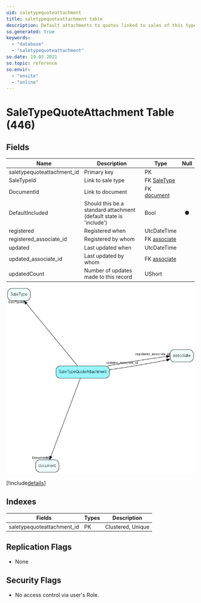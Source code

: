 ```yaml
---
uid: saletypequoteattachment
title: saletypequoteattachment table
description: Default attachments to quotes linked to sales of this type
so.generated: true
keywords:
  - "database"
  - "saletypequoteattachment"
so.date: 19.03.2021
so.topic: reference
so.envir:
  - "onsite"
  - "online"
---
```


# SaleTypeQuoteAttachment Table (446)

## Fields

| Name | Description | Type | Null |
|------|-------------|------|:----:|
|saletypequoteattachment\_id|Primary key|PK| |
|SaleTypeId|Link to sale type|FK [SaleType](SaleType.md)| |
|DocumentId|Link to document|FK [document](document.md)| |
|DefaultIncluded|Should this be a standard attachment (default state is &apos;include&apos;)|Bool|&#x25CF;|
|registered|Registered when|UtcDateTime| |
|registered\_associate\_id|Registered by whom|FK [associate](associate.md)| |
|updated|Last updated when|UtcDateTime| |
|updated\_associate\_id|Last updated by whom|FK [associate](associate.md)| |
|updatedCount|Number of updates made to this record|UShort| |


![SaleTypeQuoteAttachment table relationship diagram](media\SaleTypeQuoteAttachment.png)

[!include[details](./includes/SaleTypeQuoteAttachment.md)]

## Indexes

| Fields | Types | Description |
|--------|-------|-------------|
|saletypequoteattachment\_id |PK |Clustered, Unique |

## Replication Flags

* None

## Security Flags

* No access control via user's Role.

